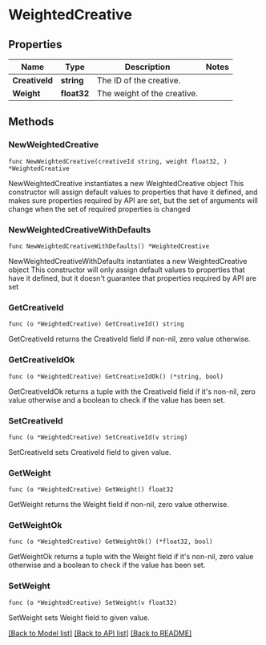 # WeightedCreative

## Properties

Name | Type | Description | Notes
------------ | ------------- | ------------- | -------------
**CreativeId** | **string** | The ID of the creative. | 
**Weight** | **float32** | The weight of the creative. | 

## Methods

### NewWeightedCreative

`func NewWeightedCreative(creativeId string, weight float32, ) *WeightedCreative`

NewWeightedCreative instantiates a new WeightedCreative object
This constructor will assign default values to properties that have it defined,
and makes sure properties required by API are set, but the set of arguments
will change when the set of required properties is changed

### NewWeightedCreativeWithDefaults

`func NewWeightedCreativeWithDefaults() *WeightedCreative`

NewWeightedCreativeWithDefaults instantiates a new WeightedCreative object
This constructor will only assign default values to properties that have it defined,
but it doesn't guarantee that properties required by API are set

### GetCreativeId

`func (o *WeightedCreative) GetCreativeId() string`

GetCreativeId returns the CreativeId field if non-nil, zero value otherwise.

### GetCreativeIdOk

`func (o *WeightedCreative) GetCreativeIdOk() (*string, bool)`

GetCreativeIdOk returns a tuple with the CreativeId field if it's non-nil, zero value otherwise
and a boolean to check if the value has been set.

### SetCreativeId

`func (o *WeightedCreative) SetCreativeId(v string)`

SetCreativeId sets CreativeId field to given value.


### GetWeight

`func (o *WeightedCreative) GetWeight() float32`

GetWeight returns the Weight field if non-nil, zero value otherwise.

### GetWeightOk

`func (o *WeightedCreative) GetWeightOk() (*float32, bool)`

GetWeightOk returns a tuple with the Weight field if it's non-nil, zero value otherwise
and a boolean to check if the value has been set.

### SetWeight

`func (o *WeightedCreative) SetWeight(v float32)`

SetWeight sets Weight field to given value.



[[Back to Model list]](../README.md#documentation-for-models) [[Back to API list]](../README.md#documentation-for-api-endpoints) [[Back to README]](../README.md)


